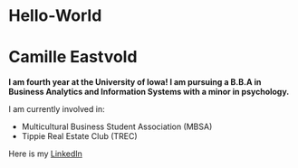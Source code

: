 # Hello-World
# Camille Eastvold
**I am fourth year at the University of Iowa! I am pursuing a B.B.A in Business Analytics and Information Systems with a minor in psychology.**

I am currently involved in: 
- Multicultural Business Student Association (MBSA) 
- Tippie Real Estate Club (TREC)

Here is my [LinkedIn](https://www.linkedin.com/in/camille-eastvold-053057a5)
